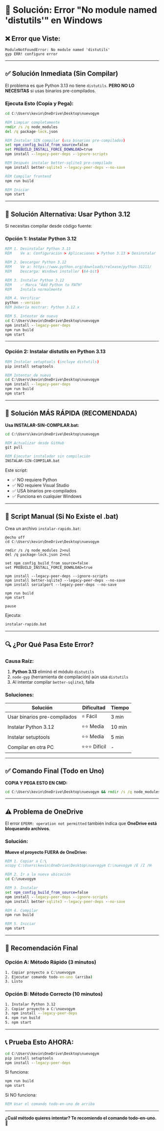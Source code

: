 # 🐍 Solución: Error "No module named 'distutils'" en Windows

## ❌ Error que Viste:

```
ModuleNotFoundError: No module named 'distutils'
gyp ERR! configure error
```

---

## ✅ **Solución Inmediata (Sin Compilar)**

El problema es que Python 3.13 no tiene `distutils`. **PERO NO LO NECESITAS** si usas binarios pre-compilados.

### **Ejecuta Esto (Copia y Pega):**

```cmd
cd C:\Users\kevin\OneDrive\Desktop\nuevogym

REM Limpiar completamente
rmdir /s /q node_modules
del /q package-lock.json

REM Instalar SIN compilar (usa binarios pre-compilados)
set npm_config_build_from_source=false
set PREBUILD_INSTALL_FORCE_DOWNLOAD=true
npm install --legacy-peer-deps --ignore-scripts

REM Después instalar better-sqlite3 pre-compilado
npm install better-sqlite3 --legacy-peer-deps --no-save

REM Compilar frontend
npm run build

REM Iniciar
npm start
```

---

## 🎯 **Solución Alternativa: Usar Python 3.12**

Si necesitas compilar desde código fuente:

### **Opción 1: Instalar Python 3.12**

```cmd
REM 1. Desinstalar Python 3.13
REM    Ve a: Configuración > Aplicaciones > Python 3.13 > Desinstalar

REM 2. Descargar Python 3.12
REM    Ve a: https://www.python.org/downloads/release/python-31211/
REM    Descarga: Windows installer (64-bit)

REM 3. Instalar Python 3.12
REM    ✅ Marca "Add Python to PATH"
REM    Instala normalmente

REM 4. Verificar
python --version
REM Debería mostrar: Python 3.12.x

REM 5. Intentar de nuevo
cd C:\Users\kevin\OneDrive\Desktop\nuevogym
npm install --legacy-peer-deps
npm run build
npm start
```

---

### **Opción 2: Instalar distutils en Python 3.13**

```cmd
REM Instalar setuptools (incluye distutils)
pip install setuptools

REM Intentar de nuevo
cd C:\Users\kevin\OneDrive\Desktop\nuevogym
npm install --legacy-peer-deps
npm run build
npm start
```

---

## 🚀 **Solución MÁS RÁPIDA (RECOMENDADA)**

**Usa INSTALAR-SIN-COMPILAR.bat:**

```cmd
cd C:\Users\kevin\OneDrive\Desktop\nuevogym

REM Actualizar desde GitHub
git pull

REM Ejecutar instalador sin compilación
INSTALAR-SIN-COMPILAR.bat
```

Este script:
- ✅ NO requiere Python
- ✅ NO requiere Visual Studio
- ✅ USA binarios pre-compilados
- ✅ Funciona en cualquier Windows

---

## 📝 **Script Manual (Si No Existe el .bat)**

Crea un archivo `instalar-rapido.bat`:

```batch
@echo off
cd C:\Users\kevin\OneDrive\Desktop\nuevogym

rmdir /s /q node_modules 2>nul
del /q package-lock.json 2>nul

set npm_config_build_from_source=false
set PREBUILD_INSTALL_FORCE_DOWNLOAD=true

npm install --legacy-peer-deps --ignore-scripts
npm install better-sqlite3 --legacy-peer-deps --no-save
npm install serialport --legacy-peer-deps --no-save

npm run build
npm start

pause
```

Ejecuta:
```cmd
instalar-rapido.bat
```

---

## 🔍 **¿Por Qué Pasa Este Error?**

### **Causa Raíz:**

1. **Python 3.13** eliminó el módulo `distutils`
2. `node-gyp` (herramienta de compilación) aún usa `distutils`
3. Al intentar compilar `better-sqlite3`, falla

### **Soluciones:**

| Solución | Dificultad | Tiempo |
|----------|------------|--------|
| Usar binarios pre-compilados | ⭐ Fácil | 3 min |
| Instalar Python 3.12 | ⭐⭐ Media | 10 min |
| Instalar setuptools | ⭐⭐ Media | 5 min |
| Compilar en otra PC | ⭐⭐⭐ Difícil | - |

---

## ✅ **Comando Final (Todo en Uno)**

**COPIA Y PEGA ESTO EN CMD:**

```cmd
cd C:\Users\kevin\OneDrive\Desktop\nuevogym && rmdir /s /q node_modules 2>nul && del /q package-lock.json 2>nul && set npm_config_build_from_source=false && set PREBUILD_INSTALL_FORCE_DOWNLOAD=true && npm install --legacy-peer-deps --ignore-scripts && npm install better-sqlite3 --legacy-peer-deps --no-save && npm install serialport --legacy-peer-deps --no-save && npm run build && echo. && echo ✅ INSTALACION COMPLETADA && echo. && npm start
```

---

## ⚠️ **Problema de OneDrive**

El error `EPERM: operation not permitted` también indica que **OneDrive está bloqueando archivos**.

### **Solución:**

**Mueve el proyecto FUERA de OneDrive:**

```cmd
REM 1. Copiar a C:\
xcopy C:\Users\kevin\OneDrive\Desktop\nuevogym C:\nuevogym /E /I /H

REM 2. Ir a la nueva ubicación
cd C:\nuevogym

REM 3. Instalar
set npm_config_build_from_source=false
npm install --legacy-peer-deps --ignore-scripts
npm install better-sqlite3 --legacy-peer-deps --no-save

REM 4. Compilar
npm run build

REM 5. Iniciar
npm start
```

---

## 🎯 **Recomendación Final**

### **Opción A: Método Rápido (3 minutos)**
```cmd
1. Copiar proyecto a C:\nuevogym
2. Ejecutar comando todo-en-uno (arriba)
3. Listo
```

### **Opción B: Método Correcto (10 minutos)**
```cmd
1. Instalar Python 3.12
2. Copiar proyecto a C:\nuevogym
3. npm install --legacy-peer-deps
4. npm run build
5. npm start
```

---

## 📞 **Prueba Esto AHORA:**

```cmd
cd C:\Users\kevin\OneDrive\Desktop\nuevogym
pip install setuptools
npm install --legacy-peer-deps
```

Si funciona:
```cmd
npm run build
npm start
```

Si NO funciona:
```cmd
REM Usar el comando todo-en-uno de arriba
```

---

**¿Cuál método quieres intentar? Te recomiendo el comando todo-en-uno.** 🚀

